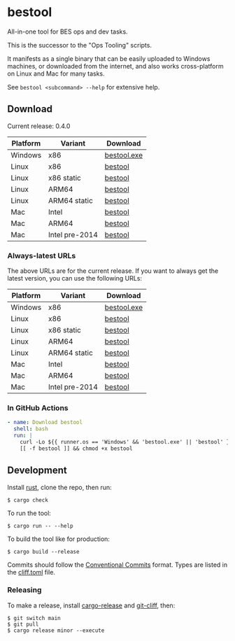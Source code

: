 # bestool

All-in-one tool for BES ops and dev tasks.

This is the successor to the "Ops Tooling" scripts.

It manifests as a single binary that can be easily uploaded to Windows machines, or downloaded from the internet, and also works cross-platform on Linux and Mac for many tasks.

See `bestool <subcommand> --help` for extensive help.

## Download

Current release: 0.4.0

| Platform | Variant | Download |
| -------- | ------- | -------- |
| Windows | x86 | [bestool.exe](https://tools.ops.tamanu.io/bestool/0.4.0/x86_64-pc-windows-msvc/bestool.exe) |
| Linux | x86 | [bestool](https://tools.ops.tamanu.io/bestool/0.4.0/x86_64-unknown-linux-gnu/bestool) |
| Linux | x86 static | [bestool](https://tools.ops.tamanu.io/bestool/0.4.0/x86_64-unknown-linux-musl/bestool) |
| Linux | ARM64 | [bestool](https://tools.ops.tamanu.io/bestool/0.4.0/aarch64-unknown-linux-gnu/bestool) |
| Linux | ARM64 static | [bestool](https://tools.ops.tamanu.io/bestool/0.4.0/aarch64-unknown-linux-musl/bestool) |
| Mac | Intel | [bestool](https://tools.ops.tamanu.io/bestool/0.4.0/x86_64h-apple-darwin/bestool) |
| Mac | ARM64 | [bestool](https://tools.ops.tamanu.io/bestool/0.4.0/aarch64-apple-darwin/bestool) |
| Mac | Intel pre-2014 | [bestool](https://tools.ops.tamanu.io/bestool/0.4.0/x86_64-apple-darwin/bestool) |

### Always-latest URLs

The above URLs are for the current release. If you want to always get the latest version, you can use the following URLs:

| Platform | Variant | Download |
| -------- | ------- | -------- |
| Windows | x86 | [bestool.exe](https://tools.ops.tamanu.io/bestool/latest/x86_64-pc-windows-msvc/bestool.exe) |
| Linux | x86 | [bestool](https://tools.ops.tamanu.io/bestool/latest/x86_64-unknown-linux-gnu/bestool) |
| Linux | x86 static | [bestool](https://tools.ops.tamanu.io/bestool/latest/x86_64-unknown-linux-musl/bestool) |
| Linux | ARM64 | [bestool](https://tools.ops.tamanu.io/bestool/latest/aarch64-unknown-linux-gnu/bestool) |
| Linux | ARM64 static | [bestool](https://tools.ops.tamanu.io/bestool/latest/aarch64-unknown-linux-musl/bestool) |
| Mac | Intel | [bestool](https://tools.ops.tamanu.io/bestool/latest/x86_64h-apple-darwin/bestool) |
| Mac | ARM64 | [bestool](https://tools.ops.tamanu.io/bestool/latest/aarch64-apple-darwin/bestool) |
| Mac | Intel pre-2014 | [bestool](https://tools.ops.tamanu.io/bestool/latest/x86_64-apple-darwin/bestool) |

### In GitHub Actions

```yaml
- name: Download bestool
  shell: bash
  run: |
    curl -Lo ${{ runner.os == 'Windows' && 'bestool.exe' || 'bestool' }} https://tools.ops.tamanu.io/bestool/gha/${{ runner.os }}-${{ runner.arch }}
    [[ -f bestool ]] && chmod +x bestool
```

## Development

Install [rust](https://rustup.rs), clone the repo, then run:

```console
$ cargo check
```

To run the tool:

```console
$ cargo run -- --help
```

To build the tool like for production:

```console
$ cargo build --release
```

Commits should follow the [Conventional Commits](https://www.conventionalcommits.org/en/v1.0.0/) format.
Types are listed in the [cliff.toml](./cliff.toml#L62-L78) file.

### Releasing

To make a release, install [cargo-release](https://github.com/crate-ci/cargo-release) and [git-cliff](https://git-cliff.org/), then:

```console
$ git switch main
$ git pull
$ cargo release minor --execute
```
